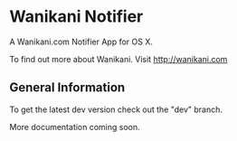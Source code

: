 Wanikani Notifier
=======================

A Wanikani.com Notifier App for OS X.

To find out more about Wanikani. Visit http://wanikani.com

General Information
------------

To get the latest dev version check out the "dev" branch. 

More documentation coming soon.


